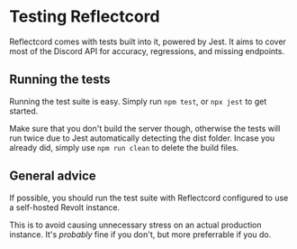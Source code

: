 # Testing Reflectcord

Reflectcord comes with tests built into it, powered by Jest. It aims to cover most of the Discord API for accuracy, regressions, and missing endpoints.

## Running the tests

Running the test suite is easy. Simply run `npm test`, or `npx jest` to get started.

Make sure that you don't build the server though, otherwise the tests will run twice due to Jest automatically detecting the dist folder.
Incase you already did, simply use `npm run clean` to delete the build files.

## General advice

If possible, you should run the test suite with Reflectcord configured to use a self-hosted Revolt instance.

This is to avoid causing unnecessary stress on an actual production instance. It's *probably* fine if you don't, but more preferrable if you do.
